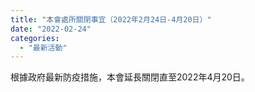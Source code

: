 ```yaml
---
title: "本會處所關閉事宜（2022年2月24日-4月20日）"
date: "2022-02-24"
categories: 
  - "最新活動"
---
```


根據政府最新防疫措施，本會延長關閉直至2022年4月20日。
